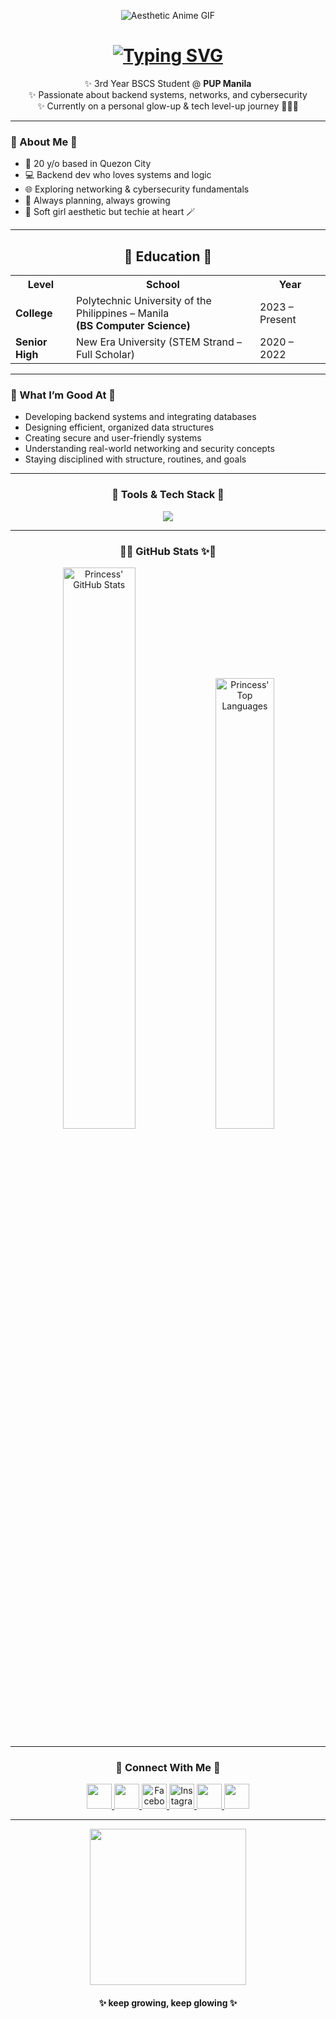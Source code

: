 <p align="center">
  <img src="https://media1.tenor.com/m/OqQuVijIWBEAAAAC/aesthetic-anime.gif" alt="Aesthetic Anime GIF" />
</p>

<h1 align="center">
  <a href="https://git.io/typing-svg">
    <img src="https://readme-typing-svg.demolab.com?font=Dancing+Script&size=36&duration=3000&pause=1500&color=ffb6c1&center=true&vCenter=true&width=600&height=70&lines=Hi%2C+I'm+Princess!+%F0%9F%8E%80%F0%9F%91%B8%F0%9F%8F%BB;CS+Student+from+PUP+Manila;Networking-+Backend-+Cybersecurity;Here+to+glow+up+and+level+up+%F0%9F%8C%B7" alt="Typing SVG" />
  </a>
</h1>

<p align="center">
  ✨ 3rd Year BSCS Student @ <strong>PUP Manila</strong> <br>
  ✨ Passionate about backend systems, networks, and cybersecurity <br>
  ✨ Currently on a personal glow-up & tech level-up journey 💪🏻💖 <br>
</p>

---

### 🌸 About Me 🌸  
- 🎀 20 y/o based in Quezon City  
- 💻 Backend dev who loves systems and logic  
- 🌐 Exploring networking & cybersecurity fundamentals  
- 🧠 Always planning, always growing  
- 🌸 Soft girl aesthetic but techie at heart 🪄

---

<h2 align="center">📖 Education 📖</h2>

<div align="center">

<table>
  <tr>
    <th>Level</th>
    <th>School</th>
    <th>Year</th>
  </tr>
  <tr>
    <td><strong>College</strong></td>
    <td>Polytechnic University of the Philippines – Manila<br><strong>(BS Computer Science)</strong></td>
    <td>2023 – Present</td>
  </tr>
  <tr>
    <td><strong>Senior High</strong></td>
    <td>New Era University (STEM Strand – Full Scholar)</td>
    <td>2020 – 2022</td>
  </tr>
</table>

</div>

---

### 💖 What I’m Good At 💖
- Developing backend systems and integrating databases  
- Designing efficient, organized data structures  
- Creating secure and user-friendly systems  
- Understanding real-world networking and security concepts  
- Staying disciplined with structure, routines, and goals  

---

<h3 align="center">🎀 Tools & Tech Stack 🎀</h3>

<div align="center">
  <img src="https://skillicons.dev/icons?i=python,flask,postgresql,html,css,js,vscode,github,git" />
</div>

---

<h3 align="center">🌷✨ GitHub Stats ✨🌷</h3>

<div align="center">
  <img src="https://github-readme-stats.vercel.app/api?username=iintet&show_icons=true&theme=radical&title_color=ffb6c1&icon_color=ffc0cb&text_color=ffffff&bg_color=0d1117&border_radius=20" width="48%" alt="Princess' GitHub Stats"/>

  <img src="https://github-readme-stats.vercel.app/api/top-langs/?username=iintet&layout=compact&theme=radical&title_color=ffb6c1&text_color=ffffff&bg_color=0d1117&border_radius=20" width="43%" alt="Princess' Top Languages"/>
</div>


---

<h3 align="center">🌸 Connect With Me 🌸</h3>

<p align="center">

<a href="https://www.linkedin.com/in/intetcutiepie" target="_blank">
  <img src="https://img.icons8.com/color/48/000000/linkedin.png" width="40"/>
</a>

<a href="mailto:princesspadauan@gmail.com" target="_blank">
  <img src="https://img.icons8.com/color/48/000000/gmail-new.png" width="40"/>
</a>

<a href="https://www.facebook.com/intetcutiepieee" target="_blank">
   <img src="https://img.icons8.com/fluency/48/000000/facebook-new.png" width="40" alt="Facebook"/>
</a>

<a href="https://www.instagram.com/intetcutiepie" target="_blank">
  <img src="https://img.icons8.com/fluency/48/000000/instagram-new.png" width="40" alt="Instagram"/>
</a>
  
<a href="https://www.tiktok.com/@intetcutiepie" target="_blank">
  <img src="https://img.icons8.com/fluency/48/000000/tiktok.png" width="40"/>
</a>

<a href="https://github.com/iintet" target="_blank">
  <img src="https://img.icons8.com/material-outlined/48/000000/github.png" width="40"/>
</a>

</p>

---

<p align="center">
  <img src="https://i.pinimg.com/originals/fb/3e/b3/fb3eb30082a36c9307b738a22c5b1553.gif" width="250" />
</p>

<h4 align="center">✨ keep growing, keep glowing ✨</h4>
